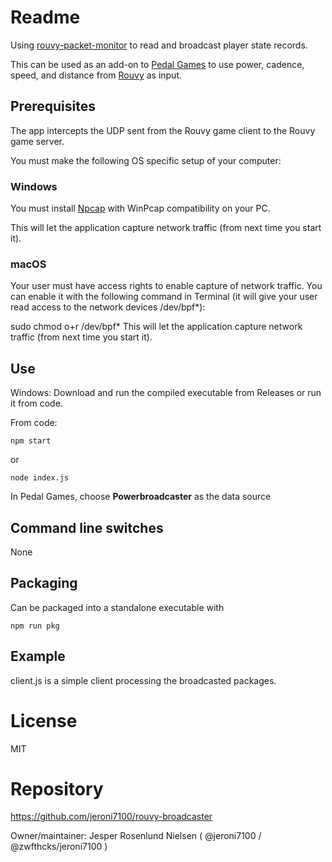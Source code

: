 # Readme

Using [rouvy-packet-monitor](https://github.com/jeroni7100/rouvy-packet-monitor) to read and broadcast player state records.

This can be used as an add-on to [Pedal Games](https://pedalgames.online) to use power, cadence, speed, and distance from [Rouvy](https://rouvy.com) as input.

## Prerequisites

The app intercepts the UDP sent from the Rouvy game client to the Rouvy game server.

You must make the following OS specific setup of your computer:

### Windows
You must install [Npcap](https://nmap.org/npcap/) with WinPcap compatibility on your PC.

This will let the application capture network traffic (from next time you start it).

### macOS

Your user must have access rights to enable capture of network traffic. You can enable it with the following command in Terminal (it will give your user read access to the network devices /dev/bpf*):

sudo chmod o+r /dev/bpf*
This will let the application capture network traffic (from next time you start it).

## Use

Windows: Download and run the compiled executable from Releases or run it from code.

From code:

```
npm start
```

or 

```
node index.js
```

In Pedal Games, choose **Powerbroadcaster** as the data source


## Command line switches

None

## Packaging

Can be packaged into a standalone executable with

```
npm run pkg
```


## Example

client.js is a simple client processing the broadcasted packages.




# License

MIT

# Repository

https://github.com/jeroni7100/rouvy-broadcaster

Owner/maintainer: Jesper Rosenlund Nielsen ( @jeroni7100 / @zwfthcks/jeroni7100 )
